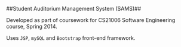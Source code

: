 ##Student Auditorium Management System (SAMS)##

Developed as part of coursework for CS21006 Software Engineering course, Spring 2014.

Uses `JSP`, `mySQL` and `Bootstrap` front-end framework.


